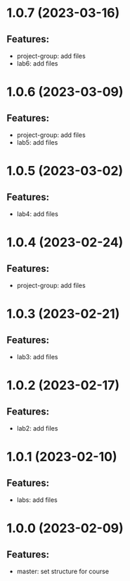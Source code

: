 # 1.0.7 (2023-03-16)
## Features:
- project-group: add files
- lab6: add files

# 1.0.6 (2023-03-09)
## Features:
- project-group: add files
- lab5: add files

# 1.0.5 (2023-03-02)
## Features:
- lab4: add files

# 1.0.4 (2023-02-24)
## Features: 
- project-group: add files

# 1.0.3 (2023-02-21)
## Features: 
- lab3: add files

# 1.0.2 (2023-02-17)
## Features: 
- lab2: add files

# 1.0.1 (2023-02-10)
## Features: 
- labs: add files

# 1.0.0 (2023-02-09)
## Features: 
- master: set structure for course
